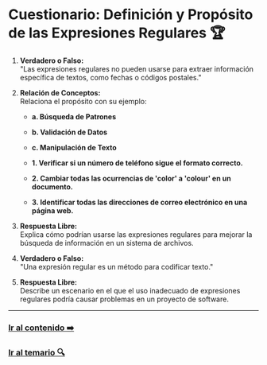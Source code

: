 # Cuestionario: Definición y Propósito de las Expresiones Regulares 🏆

1. **Verdadero o Falso:**  
   "Las expresiones regulares no pueden usarse para extraer información específica de textos, como fechas o códigos postales."

2. **Relación de Conceptos:**  
   Relaciona el propósito con su ejemplo:
   - **a. Búsqueda de Patrones**  
   - **b. Validación de Datos**  
   - **c. Manipulación de Texto**  

   - **1. Verificar si un número de teléfono sigue el formato correcto.**  
   - **2. Cambiar todas las ocurrencias de 'color' a 'colour' en un documento.**  
   - **3. Identificar todas las direcciones de correo electrónico en una página web.**

3. **Respuesta Libre:**  
   Explica cómo podrían usarse las expresiones regulares para mejorar la búsqueda de información en un sistema de archivos.

4. **Verdadero o Falso:**  
   "Una expresión regular es un método para codificar texto."

5. **Respuesta Libre:**  
   Describe un escenario en el que el uso inadecuado de expresiones regulares podría causar problemas en un proyecto de software.

---

### [Ir al contenido ➡️](../../temario/01-introduccion/definicion_y_proposito.md)

### [Ir al temario 🔍](../../readme.md)
